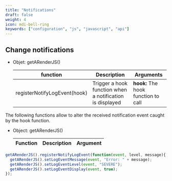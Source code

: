 ```yaml
---
title: "Notifications"
draft: false
weight: 4
icon: mdi-bell-ring
keywords: ["configuration", "js", "javascript", "api"]
---
```


## Change notifications

- Objet: getARenderJS()

    | function                     | Description                                              | Arguments                           |
    | ---------------------------- | -------------------------------------------------------- | ----------------------------------- |
    | registerNotifyLogEvent(hook) | Trigger a hook function when a notification is displayed | **hook:** The hook function to call |

The following functions allow to alter the received notification event caught by the hook function.

- Object: getARenderJS()

    | Function                           | Description                                  | Argument                                                                                                                                                                                  |
    | ---------------------------------- | -------------------------------------------- | ----------------------------------------------------------------------------------------------------------------------------------------------------------------------------------------- |


``` javascript
getARenderJS().registerNotifyLogEvent(function(event, level, message){
  getARenderJS().setLogEventMessage(event, "Error: " + message);
  getARenderJS().setLogEventLevel(event, "SEVERE");
  getARenderJS().setLogEventDisplay(event, true);
});
```

